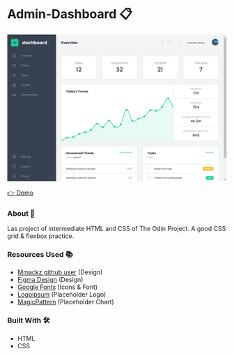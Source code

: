 # Admin-Dashboard 📋

![Screenshot](images/page-screenshot.png)

[👉 Demo](https://nightrunner4.github.io/admin-dashboard)

### About 📖

Las project of intermediate HTML and CSS of The Odin Project. A good CSS grid & flexbox practice.

### Resources Used 📚

- [Mmackz github user](https://github.com/Mmackz/admin-dashboard) (Design)
- [Figma Design](https://figma.com/community/file/809559910249051285) (Design)
- [Google Fonts](https://fonts.google.com/) (Icons & Font)
- [Logoipsum](https://logoipsum.com) (Placeholder Logo)
- [MagicPattern](https://magicpattern.design/tools/svg-chart-generator) (Placeholder Chart)

### Built With 🛠️

- HTML
- CSS
